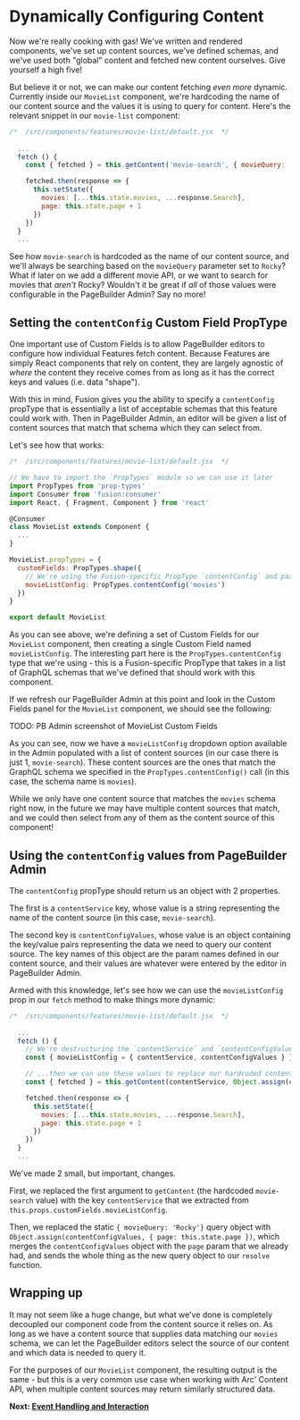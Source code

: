 # Dynamically Configuring Content

Now we're really cooking with gas! We've written and rendered components, we've set up content sources, we've defined schemas, and we've used both "global" content and fetched new content ourselves. Give yourself a high five!

But believe it or not, we can make our content fetching *even more* dynamic. Currently inside our `MovieList` component, we're hardcoding the name of our content source and the values it is using to query for content. Here's the relevant snippet in our `movie-list` component:

```jsx
/*  /src/components/features/movie-list/default.jsx  */
  
  ...
  fetch () {
    const { fetched } = this.getContent('movie-search', { movieQuery: 'Rocky', page: this.state.page }, '{ totalResults Search { Title Year Poster } }')

    fetched.then(response => {
      this.setState({
        movies: [...this.state.movies, ...response.Search],
        page: this.state.page + 1
      })
    })
  }
  ...
```

See how `movie-search` is hardcoded as the name of our content source, and we'll always be searching based on the `movieQuery` parameter set to `Rocky`? What if later on we add a different movie API, or we want to search for movies that *aren't* Rocky? Wouldn't it be great if *all* of those values were configurable in the PageBuilder Admin? Say no more!

## Setting the `contentConfig` Custom Field PropType

One important use of Custom Fields is to allow PageBuilder editors to configure how individual Features fetch content. Because Features are simply React components that rely on content, they are largely agnostic of *where* the content they receive comes from as long as it has the correct keys and values (i.e. data "shape").

With this in mind, Fusion gives you the ability to specify a `contentConfig` propType that is essentially a list of acceptable schemas that this feature could work with. Then in PageBuilder Admin, an editor will be given a list of content sources that match that schema which they can select from.

Let's see how that works:

```jsx
/*  /src/components/features/movie-list/default.jsx  */

// We have to import the `PropTypes` module so we can use it later
import PropTypes from 'prop-types'
import Consumer from 'fusion:consumer'
import React, { Fragment, Component } from 'react'

@Consumer
class MovieList extends Component {
  ...
}

MovieList.propTypes = {
  customFields: PropTypes.shape({
    // We're using the Fusion-specific PropType `contentConfig` and passing it the name(s) of the GraphQL schemas this component will work with
    movieListConfig: PropTypes.contentConfig('movies')
  })
}

export default MovieList
```

As you can see above, we're defining a set of Custom Fields for our `MovieList` component, then creating a single Custom Field named `movieListConfig`. The interesting part here is the `PropTypes.contentConfig` type that we're using - this is a Fusion-specific PropType that takes in a list of GraphQL schemas that we've defined that should work with this component.

If we refresh our PageBuilder Admin at this point and look in the Custom Fields panel for the `MovieList` component, we should see the following:

TODO: PB Admin screenshot of MovieList Custom Fields

As you can see, now we have a `movieListConfig` dropdown option available in the Admin populated with a list of content sources (in our case there is just 1, `movie-search`). These content sources are the ones that match the GraphQL schema we specified in the `PropTypes.contentConfig()` call (in this case, the schema name is `movies`).

While we only have one content source that matches the `movies` schema right now, in the future we may have multiple content sources that match, and we could then select from any of them as the content source of this component!

## Using the `contentConfig` values from PageBuilder Admin

The `contentConfig` propType should return us an object with 2 properties.

The first is a `contentService` key, whose value is a string representing the name of the content source (in this case, `movie-search`).

The second key is `contentConfigValues`, whose value is an object containing the key/value pairs representing the data we need to query our content source. The key names of this object are the param names defined in our content source, and their values are whatever were entered by the editor in PageBuilder Admin.

Armed with this knowledge, let's see how we can use the `movieListConfig` prop in our `fetch` method to make things more dynamic:

```jsx
/*  /src/components/features/movie-list/default.jsx  */
  
  ...
  fetch () {
    // We're destructuring the `contentService` and `contentConfigValues` keys out of the `movieListConfig` prop inside `this.props.customFields`...
    const { movieListConfig = { contentService, contentConfigValues } } = this.props.customFields

    // ...then we can use these values to replace our hardcoded content source name with `contentService` and our query object with `contentConfigValues` (merged with the `page` param)
    const { fetched } = this.getContent(contentService, Object.assign(contentConfigValues, { page: this.state.page }), '{ totalResults Search { Title Year Poster } }')

    fetched.then(response => {
      this.setState({
        movies: [...this.state.movies, ...response.Search],
        page: this.state.page + 1
      })
    })
  }
  ...
```

We've made 2 small, but important, changes.

First, we replaced the first argument to `getContent` (the hardcoded `movie-search` value) with the key `contentService` that we extracted from `this.props.customFields.movieListConfig`.

Then, we replaced the static `{ movieQuery: 'Rocky'}` query object with `Object.assign(contentConfigValues, { page: this.state.page })`, which merges the `contentConfigValues` object with the `page` param that we already had, and sends the whole thing as the new query object to our `resolve` function.

## Wrapping up

It may not seem like a huge change, but what we've done is completely decoupled our component code from the content source it relies on. As long as we have a content source that supplies data matching our `movies` schema, we can let the PageBuilder editors select the source of our content and which data is needed to query it.

For the purposes of our `MovieList` component, the resulting output is the same - but this is a very common use case when working with Arc' Content API, when multiple content sources may return similarly structured data.

 **Next: [Event Handling and Interaction](./event-handling-interaction.md)**

